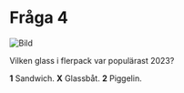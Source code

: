 # Fråga 4

![Bild](https://i.scdn.co/image/ab6761610000517456d2d8d16ddedbf61b1c74f0)

Vilken glass i flerpack var populärast 2023?

**1** Sandwich.
**X** Glassbåt.
**2** Piggelin.
